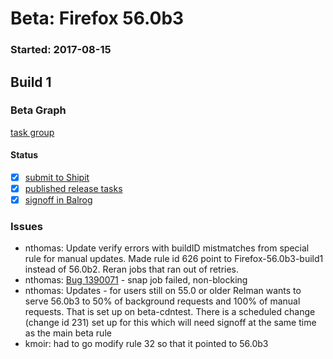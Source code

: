 # Beta: Firefox 56.0b3

### Started: 2017-08-15

## Build 1

### Beta Graph
[task group](https://tools.taskcluster.net/push-inspector/#/7JYlkon0RL-lmbj45Mp8WA)


#### Status
- [x] [submit to Shipit](https://wiki.mozilla.org/Release:Release_Automation_on_Mercurial:Starting_a_Release#Submit_to_Ship_It)
- [x] [published release tasks](../how-tos/relpro.md#4-publish-release)
- [x] [signoff in Balrog](../how-tos/relpro.md#3-signoffs)

### Issues
- nthomas: Update verify errors with buildID mistmatches from special rule for manual updates. Made rule id 626 point to Firefox-56.0b3-build1 instead of 56.0b2. Reran jobs that ran out of retries.
- nthomas: [Bug 1390071](https://bugzil.la/1390071) - snap job failed, non-blocking
- nthomas: Updates - for users still on 55.0 or older Relman wants to serve 56.0b3 to 50% of background requests and 100% of manual requests. That is set up on beta-cdntest. There is a scheduled change (change id 231) set up for this which will need signoff at the same time as the main beta rule
- kmoir: had to go modify rule 32 so that it pointed to 56.0b3


